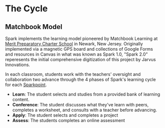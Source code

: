 # The Cycle

## Matchbook Model
Spark implements the learning model pioneered by Matchbook Learning at
[Merit Preparatory Charter School](http://merit.matchbooklearning.com/) in Newark, New Jersey.
Originally implemented via a magnetic GPS board and collections of Google Forms and resources
in Canvas in what was known as Spark 1.0, "Spark 2.0" reperesents the initial comprehensive
digitization of this project by Jarvus Innovations.

In each classroom, students work with the teachers' oversight and collaboration two advance through
the 4 phases of Spark's learning cycle for each [Sparkpoint](#!/guide/overview_sparkpoints).

- **Learn**: The student selects and studies from a provided bank of learning content.
- **Conference**: The student discusses what they've learn with peers, completes a worksheet, and consults with a teacher before advancing.
- **Apply**: The student selects and completes a project
- **Assess**: The students completes an online assessment
